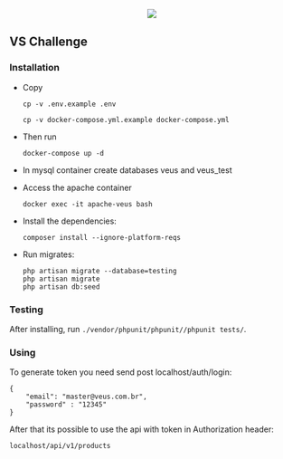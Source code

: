 <p align="center">
    <img src="https://i.imgur.com/2LUR2yy.png">
</p>

## VS Challenge  

### Installation

- Copy
    ````
    cp -v .env.example .env
    ````
    ````
    cp -v docker-compose.yml.example docker-compose.yml
    ````

- Then run
    ````
    docker-compose up -d
    ````

- In mysql container create databases veus and veus_test

- Access the apache container
    ````
    docker exec -it apache-veus bash
    ````

- Install the dependencies:
    ````
    composer install --ignore-platform-reqs
    ````

- Run migrates:
    ````
    php artisan migrate --database=testing
    php artisan migrate
    php artisan db:seed
    ````

### Testing

After installing, run `./vendor/phpunit/phpunit//phpunit tests/`.

### Using

To generate token you need send post localhost/auth/login:
````
{
	"email": "master@veus.com.br",
	"password" : "12345"
}
 ````

 After that its possible to use the api with token in Authorization header:
 ````
 localhost/api/v1/products
  ````